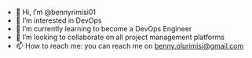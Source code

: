 - 👋 Hi, I’m @bennyrimisi01
- 👀 I’m interested in DevOps
- 🌱 I’m currently learning to become a DevOps Engineer
- 💞️ I’m looking to collaborate on all project management platforms
- 📫 How to reach me: you can reach me on benny.olurimisi@gmail.com

<!---
bennyrimisi01/bennyrimisi01 is a ✨ special ✨ repository because its `README.md` (this file) appears on your GitHub profile.
You can click the Preview link to take a look at your changes.
--->
